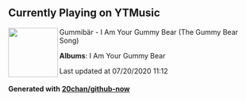 ## Currently Playing on YTMusic

[<img align="left" width="100" src="https://lh3.googleusercontent.com/i6wvb5JaiXIg_RwVzDm-ibthHAgr35GHRjYlELetocwmmzJPedgv3X2W_F1A5Sb3d2UNGxgJJnbkFDNG">](https://music.youtube.com/channel/UCZIe_W2c-I5nwOiMI6YD_GA)

Gummibär - I Am Your Gummy Bear (The Gummy Bear Song)

**Albums**: I Am Your Gummy Bear

Last updated at 07/20/2020 11:12

#### Generated with [20chan/github-now](https://github.com/20chan/github-now)


<!--
**20chan/20chan** is a ✨ _special_ ✨ repository because its `README.md` (this file) appears on your GitHub profile.

Here are some ideas to get you started:

- 🔭 I’m currently working on ...
- 🌱 I’m currently learning ...
- 👯 I’m looking to collaborate on ...
- 🤔 I’m looking for help with ...
- 💬 Ask me about ...
- 📫 How to reach me: ...
- 😄 Pronouns: ...
- ⚡ Fun fact: ...
-->
